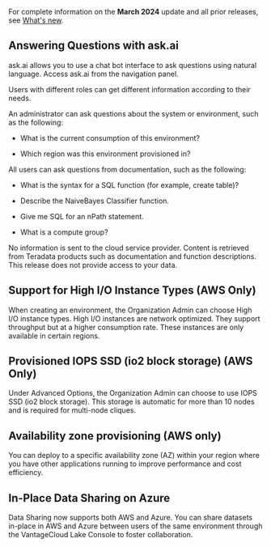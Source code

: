 For complete information on the **March 2024** update and all prior releases, see [What's new](https://docs.teradata.com/access/sources/dita/topic?dita:mapPath=phg1621910019905.ditamap&dita:ditavalPath=pny1626732985837.ditaval&dita:topicPath=lpz1632246643646.dita).

## Answering Questions with ask.ai


ask.ai allows you to use a chat bot interface to ask questions using natural language. Access ask.ai from the navigation panel.

Users with different roles can get different information according to their needs.

An administrator can ask questions about the system or environment, such as the following:

-   What is the current consumption of this environment?


-   Which region was this environment provisioned in?


All users can ask questions from documentation, such as the following:

-   What is the syntax for a SQL function (for example, create table)?


-   Describe the NaiveBayes Classifier function.


-   Give me SQL for an nPath statement.


-   What is a compute group?


No information is sent to the cloud service provider. Content is retrieved from Teradata products such as documentation and function descriptions. This release does not provide access to your data.

## Support for High I/O Instance Types (AWS Only)


When creating an environment, the Organization Admin can choose High I/O instance types. High I/O instances are network optimized. They support throughput but at a higher consumption rate. These instances are only available in certain regions.

## Provisioned IOPS SSD (io2 block storage) (AWS Only)


Under Advanced Options, the Organization Admin can choose to use IOPS SSD (io2 block storage). This storage is automatic for more than 10 nodes and is required for multi-node cliques.

## Availability zone provisioning (AWS only)


You can deploy to a specific availability zone (AZ) within your region where you have other applications running to improve performance and cost efficiency.

## In-Place Data Sharing on Azure


Data Sharing now supports both AWS and Azure. You can share datasets in-place in AWS and Azure between users of the same environment through the VantageCloud Lake Console to foster collaboration.

